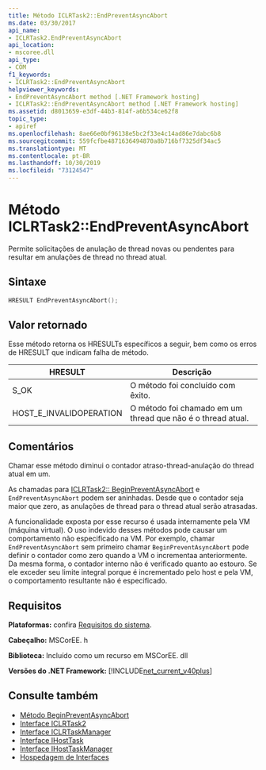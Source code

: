 ```yaml
---
title: Método ICLRTask2::EndPreventAsyncAbort
ms.date: 03/30/2017
api_name:
- ICLRTask2.EndPreventAsyncAbort
api_location:
- mscoree.dll
api_type:
- COM
f1_keywords:
- ICLRTask2::EndPreventAsyncAbort
helpviewer_keywords:
- EndPreventAsyncAbort method [.NET Framework hosting]
- ICLRTask2::EndPreventAsyncAbort method [.NET Framework hosting]
ms.assetid: d8013659-e3df-44b3-814f-a6b534ce62f8
topic_type:
- apiref
ms.openlocfilehash: 8ae66e0bf96138e5bc2f33e4c14ad86e7dabc6b8
ms.sourcegitcommit: 559fcfbe4871636494870a8b716bf7325df34ac5
ms.translationtype: MT
ms.contentlocale: pt-BR
ms.lasthandoff: 10/30/2019
ms.locfileid: "73124547"
---
```

# <a name="iclrtask2endpreventasyncabort-method"></a>Método ICLRTask2::EndPreventAsyncAbort
Permite solicitações de anulação de thread novas ou pendentes para resultar em anulações de thread no thread atual.  
  
## <a name="syntax"></a>Sintaxe  
  
```cpp  
HRESULT EndPreventAsyncAbort();  
```  
  
## <a name="return-value"></a>Valor retornado  
 Esse método retorna os HRESULTs específicos a seguir, bem como os erros de HRESULT que indicam falha de método.  
  
|HRESULT|Descrição|  
|-------------|-----------------|  
|S_OK|O método foi concluído com êxito.|  
|HOST_E_INVALIDOPERATION|O método foi chamado em um thread que não é o thread atual.|  
  
## <a name="remarks"></a>Comentários  
 Chamar esse método diminui o contador atraso-thread-anulação do thread atual em um.  
  
 As chamadas para [ICLRTask2:: BeginPreventAsyncAbort](../../../../docs/framework/unmanaged-api/hosting/iclrtask2-beginpreventasyncabort-method.md) e `EndPreventAsyncAbort` podem ser aninhadas. Desde que o contador seja maior que zero, as anulações de thread para o thread atual serão atrasadas.  
  
 A funcionalidade exposta por esse recurso é usada internamente pela VM (máquina virtual). O uso indevido desses métodos pode causar um comportamento não especificado na VM. Por exemplo, chamar `EndPreventAsyncAbort` sem primeiro chamar `BeginPreventAsyncAbort` pode definir o contador como zero quando a VM o incrementaa anteriormente. Da mesma forma, o contador interno não é verificado quanto ao estouro. Se ele exceder seu limite integral porque é incrementado pelo host e pela VM, o comportamento resultante não é especificado.  
  
## <a name="requirements"></a>Requisitos  
 **Plataformas:** confira [Requisitos do sistema](../../../../docs/framework/get-started/system-requirements.md).  
  
 **Cabeçalho:** MSCorEE. h  
  
 **Biblioteca:** Incluído como um recurso em MSCorEE. dll  
  
 **Versões do .NET Framework:** [!INCLUDE[net_current_v40plus](../../../../includes/net-current-v40plus-md.md)]  
  
## <a name="see-also"></a>Consulte também

- [Método BeginPreventAsyncAbort](../../../../docs/framework/unmanaged-api/hosting/iclrtask2-beginpreventasyncabort-method.md)
- [Interface ICLRTask2](../../../../docs/framework/unmanaged-api/hosting/iclrtask2-interface.md)
- [Interface ICLRTaskManager](../../../../docs/framework/unmanaged-api/hosting/iclrtaskmanager-interface.md)
- [Interface IHostTask](../../../../docs/framework/unmanaged-api/hosting/ihosttask-interface.md)
- [Interface IHostTaskManager](../../../../docs/framework/unmanaged-api/hosting/ihosttaskmanager-interface.md)
- [Hospedagem de Interfaces](../../../../docs/framework/unmanaged-api/hosting/hosting-interfaces.md)
